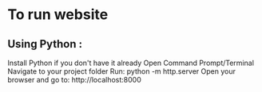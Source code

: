 # To run website
## Using Python :

Install Python if you don't have it already
Open Command Prompt/Terminal
Navigate to your project folder 
Run: python -m http.server
Open your browser and go to: http://localhost:8000
